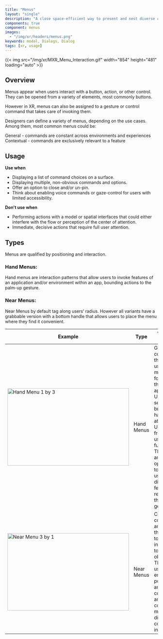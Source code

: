 ```yaml
---
title: "Menus"
layout: "single"
description: "A close space-efficient way to present and nest diverse commands."
components: true
component: menus
images:
  - "/img/xr/headers/menus.png"
keywords: modal, Dialogs, Dialog
tags: [xr, usage]
---
```


{{< img src="/img/xr/MXR_Menu_Interaction.gif" width="854" height="481" loading="auto" >}}

## Overview

Menus appear when users interact with a button, action, or other control. They can be opened from a variety of elements, most commonly buttons.

However in XR, menus can also be assigned to a gesture or control command that takes care of invoking them.

Designers can define a variety of menus, depending on the use cases. Among them, most common menus could be:

General - commands are constant across environments and experiences
Contextual - commands are exclusively relevant to a feature

## Usage

**Use when**

- Displaying a list of command choices on a surface.
- Displaying multiple, non-obvious commands and options.
- Offer an option to close and/or un-pin.
- Think about enabling voice commands or gaze-control for users with limited accessibility.

**Don't use when**

- Performing actions with a model or spatial interfaces that could either interfere with the flow or perception of the center of attention.
- Immediate, decisive actions that require full user attention.

## Types

Menus are qualified by positioning and interaction.

### Hand Menus:

Hand menus are interaction patterns that allow users to invoke features of an application and/or environment within an app, bounding actions to the palm-up gesture.

### Near Menus:

Near Menus by default tag along users’ radius. However all variants have a grabbable version with a bottom handle that allows users to place the menu where they find it convenient.

<table class="table table-bordered">
  <thead class="thead-light">
    <tr>
      <th>Example</th>
      <th>Type </th>
      <th>When to use</th>
    </tr>
  </thead>
  <tbody>
      <td><img src="/img/xr/HandMenu_Classic_1x3.png" alt="Hand Menu 1 by 3" width="400" height="254" loading="lazy"></td>
      <td>Hand Menus</td>
      <td>
        Generic commands that allow users to move forward in the application. Users can seamlessly bring up hand-attached UIs for frequently used functions. They offer an opportunity to help users discover features by relying on this natural gesture.
      </td>
    </tr>
    <tr>
        <tr>
      <td><img src="/img/xr/NearMenu_Classic_3x1.png" alt="Near Menu 3 by 1" width="400" height="254" loading="lazy"></td>
      <td>Near Menus</td>
      <td>
        Contextual commands and actions that need to be taken in relation to a virtual object.  They usually emerge pop from another command and can contain multiple, diverse commands in them.
      </td>
    </tr>
    <tr>
  </tbody>
</table>
